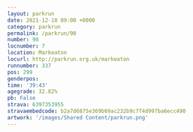```yaml
---
layout: parkrun
date: 2021-12-18 09:00 +0000
category: parkrun
permalink: /parkrun/90
number: 90
locnumber: 7
location: Markeaton
locurl: http://parkrun.org.uk/markeaton
runnumber: 337
pos: 299
genderpos: 
time: '39:43'
agegrade: 32.82%
pb: False
strava: 6397353955
stravaembedcode: b2a7d6875e369b69ac232b9c7f4d997ba6ecc490
artwork: '/images/Shared Content/parkrun.png'
---
```

